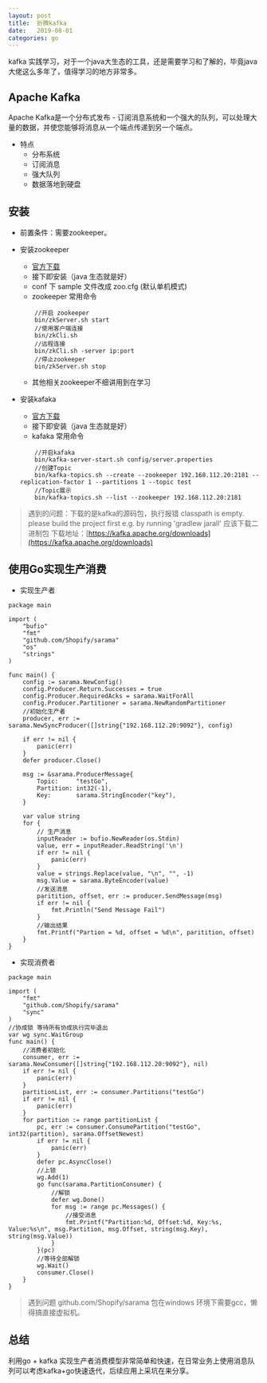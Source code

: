 ```yaml
---
layout: post
title:  折腾kafka
date:   2019-08-01
categories: go
---
```

kafka 实践学习，对于一个java大生态的工具，还是需要学习和了解的，毕竟java大佬这么多年了，值得学习的地方非常多。

## Apache Kafka
Apache Kafka是一个分布式发布 - 订阅消息系统和一个强大的队列，可以处理大量的数据，并使您能够将消息从一个端点传递到另一个端点。
* 特点
    * 分布系统
    * 订阅消息
    * 强大队列
    * 数据落地到硬盘
## 安装
* 前置条件：需要zookeeper。
* 安装zookeeper
    * [官方下载](https://www.apache.org/dyn/closer.cgi/zookeeper/)
    * 接下即安装（java 生态就是好）
    * conf 下 sample 文件改成 zoo.cfg (默认单机模式)
    * zookeeper 常用命令
    
    ```
        //开启 zookeeper
        bin/zkServer.sh start
        //使用客户端连接
        bin/zkCli.sh
        //远程连接
        bin/zkCli.sh -server ip:port
        //停止zookeeper
        bin/zkServer.sh stop
    ```
    
    * 其他相关zookeeper不细讲用到在学习
* 安装kafaka
    * [官方下载](
https://www.apache.org/dyn/closer.cgi?path=/kafka/2.3.0/kafka-2.3.0-src.tgz)
    * 接下即安装（java 生态就是好）
    * kafaka 常用命令
    
    ```
        //开启kafaka
        bin/kafka-server-start.sh config/server.properties
        //创建Topic  
        bin/kafka-topics.sh --create --zookeeper 192.168.112.20:2181 --replication-factor 1 --partitions 1 --topic test
        //Topic展示
        bin/kafka-topics.sh --list --zookeeper 192.168.112.20:2181
    ```
    
> 遇到的问题：下载的是kafka的源码包，执行报错 
classpath is empty. please build the project first e.g. by running 'gradlew jarall' 应该下载二进制包
下载地址：[https://kafka.apache.org/downloads](https://kafka.apache.org/downloads)

 ## 使用Go实现生产消费
 * 实现生产者
 
```
package main

import (
	"bufio"
	"fmt"
	"github.com/Shopify/sarama"
	"os"
	"strings"
)

func main() {
    config := sarama.NewConfig()
    config.Producer.Return.Successes = true
    config.Producer.RequiredAcks = sarama.WaitForAll
    config.Producer.Partitioner = sarama.NewRandomPartitioner
    //初始化生产者
    producer, err := sarama.NewSyncProducer([]string{"192.168.112.20:9092"}, config)

    if err != nil {
        panic(err)
    }
    defer producer.Close()
    
    msg := &sarama.ProducerMessage{
        Topic:     "testGo",
        Partition: int32(-1),
        Key:       sarama.StringEncoder("key"),
    }

    var value string
    for {
        // 生产消息
        inputReader := bufio.NewReader(os.Stdin)
        value, err = inputReader.ReadString('\n')
        if err != nil {
            panic(err)
        }
        value = strings.Replace(value, "\n", "", -1)
        msg.Value = sarama.ByteEncoder(value)
        //发送消息
        paritition, offset, err := producer.SendMessage(msg)
        if err != nil {
            fmt.Println("Send Message Fail")
        }
        //输出结果
        fmt.Printf("Partion = %d, offset = %d\n", paritition, offset)
    }
}

```

* 实现消费者

```
package main

import (
	"fmt"
	"github.com/Shopify/sarama"
	"sync"
)
//协成锁 等待所有协成执行完毕退出
var wg sync.WaitGroup
func main() {
    //消费者初始化
    consumer, err := sarama.NewConsumer([]string{"192.168.112.20:9092"}, nil)
    if err != nil {
        panic(err)
    }
    partitionList, err := consumer.Partitions("testGo")
    if err != nil {
        panic(err)
    }
    for partition := range partitionList {
        pc, err := consumer.ConsumePartition("testGo", int32(partition), sarama.OffsetNewest)
        if err != nil {
            panic(err)
        }
        defer pc.AsyncClose()
        //上锁
        wg.Add(1)
        go func(sarama.PartitionConsumer) {
            //解锁
            defer wg.Done()
            for msg := range pc.Messages() {
                //接受消息
                fmt.Printf("Partition:%d, Offset:%d, Key:%s, Value:%s\n", msg.Partition, msg.Offset, string(msg.Key), string(msg.Value))
            }
        }(pc)
        //等待全部解锁
        wg.Wait()
        consumer.Close()
    }
}
```

> 遇到问题 github.com/Shopify/sarama 包在windows 环境下需要gcc，懒得搞直接虚拟机。

## 总结
利用go + kafka 实现生产者消费模型非常简单和快速，在日常业务上使用消息队列可以考虑kafka+go快速迭代，后续应用上采坑在来分享。
